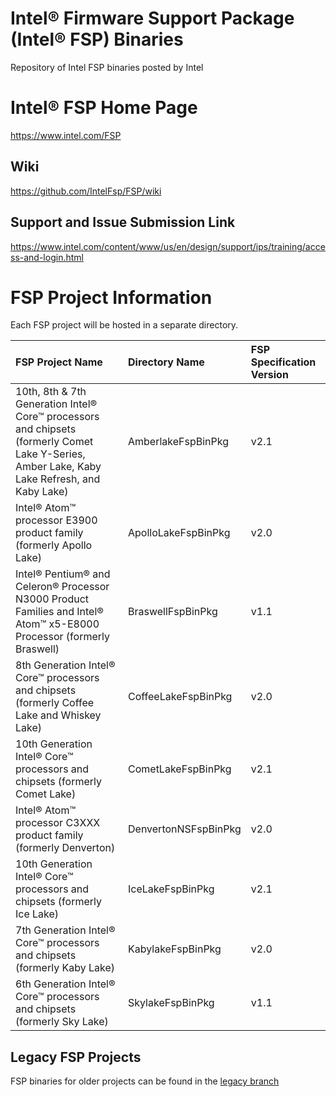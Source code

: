 # Intel® Firmware Support Package (Intel® FSP) Binaries
Repository of Intel FSP binaries posted by Intel

# Intel® FSP Home Page
<https://www.intel.com/FSP>

## Wiki
<https://github.com/IntelFsp/FSP/wiki>

## Support and Issue Submission Link
<https://www.intel.com/content/www/us/en/design/support/ips/training/access-and-login.html>

# FSP Project Information
Each FSP project will be hosted in a separate directory.

FSP Project Name | Directory Name | FSP Specification Version
:--------------- | :------------- | :------------------------
10th, 8th & 7th Generation Intel® Core™ processors and chipsets (formerly Comet Lake Y-Series, Amber Lake, Kaby Lake Refresh, and Kaby Lake) | AmberlakeFspBinPkg | v2.1
Intel® Atom™ processor E3900 product family (formerly Apollo Lake) | ApolloLakeFspBinPkg | v2.0
Intel® Pentium® and Celeron® Processor N3000 Product Families and Intel® Atom™ x5-E8000 Processor (formerly Braswell) | BraswellFspBinPkg | v1.1
8th Generation Intel® Core™ processors and chipsets (formerly Coffee Lake and Whiskey Lake) | CoffeeLakeFspBinPkg | v2.0
10th Generation Intel® Core™ processors and chipsets (formerly Comet Lake) | CometLakeFspBinPkg | v2.1
Intel® Atom™ processor C3XXX product family (formerly Denverton) | DenvertonNSFspBinPkg | v2.0
10th Generation Intel® Core™ processors and chipsets (formerly Ice Lake) | IceLakeFspBinPkg | v2.1
7th Generation Intel® Core™ processors and chipsets (formerly Kaby Lake) | KabylakeFspBinPkg | v2.0
6th Generation Intel® Core™ processors and chipsets (formerly Sky Lake) | SkylakeFspBinPkg | v1.1

## Legacy FSP Projects
FSP binaries for older projects can be found in the [legacy branch](https://github.com/intel/FSP/tree/legacy)
